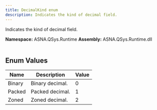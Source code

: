 ```yaml
---
title: DecimalKind enum
description: Indicates the kind of decimal field.
---
```


Indicates the kind of decimal field.

**Namespace:** ASNA.QSys.Runtime
**Assembly:** ASNA.QSys.Runtime.dll
<br>
<br>

## Enum Values

| Name | Description | Value
| --- | --- | --- 
| Binary | Binary decimal. | 0 |
| Packed | Packed decimal. | 1 |
| Zoned | Zoned decimal. | 2 |
